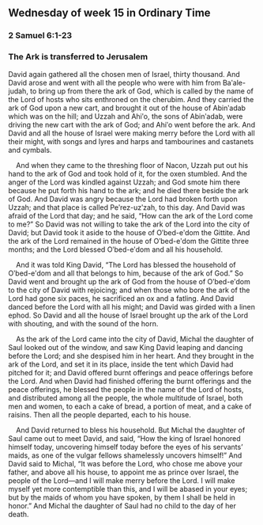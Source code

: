 ## Wednesday of week 15 in Ordinary Time

### 2 Samuel 6:1-23

### The Ark is transferred to Jerusalem

David again gathered all the chosen men of Israel, thirty thousand. And David arose and went with all the people who were with him from Baʹale-judah, to bring up from there the ark of God, which is called by the name of the Lord of hosts who sits enthroned on the cherubim. And they carried the ark of God upon a new cart, and brought it out of the house of Abinʹadab which was on the hill; and Uzzah and Ahiʹo, the sons of Abinʹadab, were driving the new cart with the ark of God; and Ahiʹo went before the ark. And David and all the house of Israel were making merry before the Lord with all their might, with songs and lyres and harps and tambourines and castanets and cymbals.

    And when they came to the threshing floor of Nacon, Uzzah put out his hand to the ark of God and took hold of it, for the oxen stumbled. And the anger of the Lord was kindled against Uzzah; and God smote him there because he put forth his hand to the ark; and he died there beside the ark of God. And David was angry because the Lord had broken forth upon Uzzah; and that place is called Peʹrez-uzʹzah, to this day. And David was afraid of the Lord that day; and he said, “How can the ark of the Lord come to me?” So David was not willing to take the ark of the Lord into the city of David; but David took it aside to the house of Oʹbed-eʹdom the Gittite. And the ark of the Lord remained in the house of Oʹbed-eʹdom the Gittite three months; and the Lord blessed Oʹbed-eʹdom and all his household.

    And it was told King David, “The Lord has blessed the household of Oʹbed-eʹdom and all that belongs to him, because of the ark of God.” So David went and brought up the ark of God from the house of Oʹbed-eʹdom to the city of David with rejoicing; and when those who bore the ark of the Lord had gone six paces, he sacrificed an ox and a fatling. And David danced before the Lord with all his might; and David was girded with a linen ephod. So David and all the house of Israel brought up the ark of the Lord with shouting, and with the sound of the horn.

    As the ark of the Lord came into the city of David, Michal the daughter of Saul looked out of the window, and saw King David leaping and dancing before the Lord; and she despised him in her heart. And they brought in the ark of the Lord, and set it in its place, inside the tent which David had pitched for it; and David offered burnt offerings and peace offerings before the Lord. And when David had finished offering the burnt offerings and the peace offerings, he blessed the people in the name of the Lord of hosts, and distributed among all the people, the whole multitude of Israel, both men and women, to each a cake of bread, a portion of meat, and a cake of raisins. Then all the people departed, each to his house.

    And David returned to bless his household. But Michal the daughter of Saul came out to meet David, and said, “How the king of Israel honored himself today, uncovering himself today before the eyes of his servants’ maids, as one of the vulgar fellows shamelessly uncovers himself!” And David said to Michal, “It was before the Lord, who chose me above your father, and above all his house, to appoint me as prince over Israel, the people of the Lord—and I will make merry before the Lord. I will make myself yet more contemptible than this, and I will be abased in your eyes; but by the maids of whom you have spoken, by them I shall be held in honor.” And Michal the daughter of Saul had no child to the day of her death.